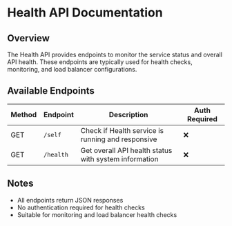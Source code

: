 # Health API Documentation

## Overview
The Health API provides endpoints to monitor the service status and overall API health. These endpoints are typically used for health checks, monitoring, and load balancer configurations.

## Available Endpoints

| Method | Endpoint | Description | Auth Required |
|--------|----------|-------------|---------------|
| GET | `/self` | Check if Health service is running and responsive | ❌ |
| GET | `/health` | Get overall API health status with system information | ❌ |

## Notes
- All endpoints return JSON responses
- No authentication required for health checks
- Suitable for monitoring and load balancer health checks